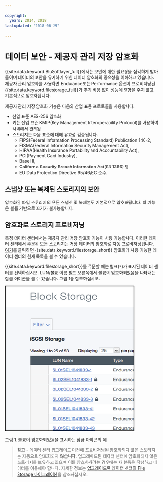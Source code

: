 ```yaml
---

copyright:
  years: 2014, 2018
lastupdated: "2018-06-29"

---
```


# 데이터 보안 - 제공자 관리 저장 암호화 

{{site.data.keyword.BluSoftlayer_full}}에서는 보안에 대한 필요성을 심각하게 받아들이며 데이터의 보안을 유지하기 위한 데이터 암호화의 중요성을 이해하고 있습니다. 제공자 관리 암호화를 사용하면 Endurance또는 Performance 옵션이 프로비저닝된 {{site.data.keyword.filestorage_full}}가 추가 비용 없이 성능에 영향을 주지 않고 기본적으로 암호화됩니다.

제공자 관리 저장 암호화 기능은 다음의 산업 표준 프로토콜을 사용합니다.

* 산업 표준 AES-256 암호화
* 키는 산업 표준 KMIP(Key Management Interoperability Protocol)를 사용하여 사내에서 관리됨
* 스토리지는 다음 표준에 대해 유효성 검증됩니다. 
    - FIPS(Federal Information Processing Standard) Publication 140-2, 
    - FISMA(Federal Information Security Management Act), 
    - HIPAA(Health Insurance Portability and Accountability Act), 
    - PCI(Payment Card Industry), 
    - Basel II, 
    - California Security Breach Information Act(SB 1386) 및 
    - EU Data Protection Directive 95/46/EC 준수.

## 스냅샷 또는 복제된 스토리지의 보안  

암호화된 파일 스토리지의 모든 스냅샷 및 복제본도 기본적으로 암호화됩니다. 이 기능은 볼륨 기반으로 끄기가 불가능합니다.

## 암호화로 스토리지 프로비저닝

특정 데이터 센터에서는 제공자 관리 저장 암호화 기능이 사용 가능합니다. 이러한 데이터 센터에서 주문된 모든 스토리지는 저장 데이터의 암호화로 자동 프로비저닝됩니다. [여기](new-ibm-block-and-file-storage-location-and-features.html)를 클릭하면 {{site.data.keyword.filestorage_short}} 암호화가 사용 가능한 데이터 센터의 현재 목록을 볼 수 있습니다.

{{site.data.keyword.filestorage_short}}를 주문할 때는 별표(`*`)가 표시된 데이터 센터를 선택하십시오. LUN/볼륨 이름 필드 오른쪽에서 볼륨이 암호화되었음을 나타내는 잠금 아이콘을 볼 수 있습니다. 그림 1을 참조하십시오.

![LUN이 암호화되었음을 표시하는 잠금 아이콘](/images/encryptedstorage.png)
<caption>그림 1. 볼륨이 암호화되었음을 표시하는 잠금 아이콘의 예</caption>



>**참고** - 데이터 센터 업그레이드 이전에 프로비저닝된 암호화되지 않은 스토리지는 자동으로 암호화되지 **않습니다**. 업그레이드된 데이터 센터에 암호화되지 않은 스토리지를 보유하고 있으며 이를 암호화하려는 경우에는 새 볼륨을 작성하고 데이터를 이동해야 합니다. 자세한 정보는 [업그레이드된 데이터 센터의 File Storage 마이그레이션](migrate-file-storage-encrypted-file-storage.html)을 참조하십시오.
